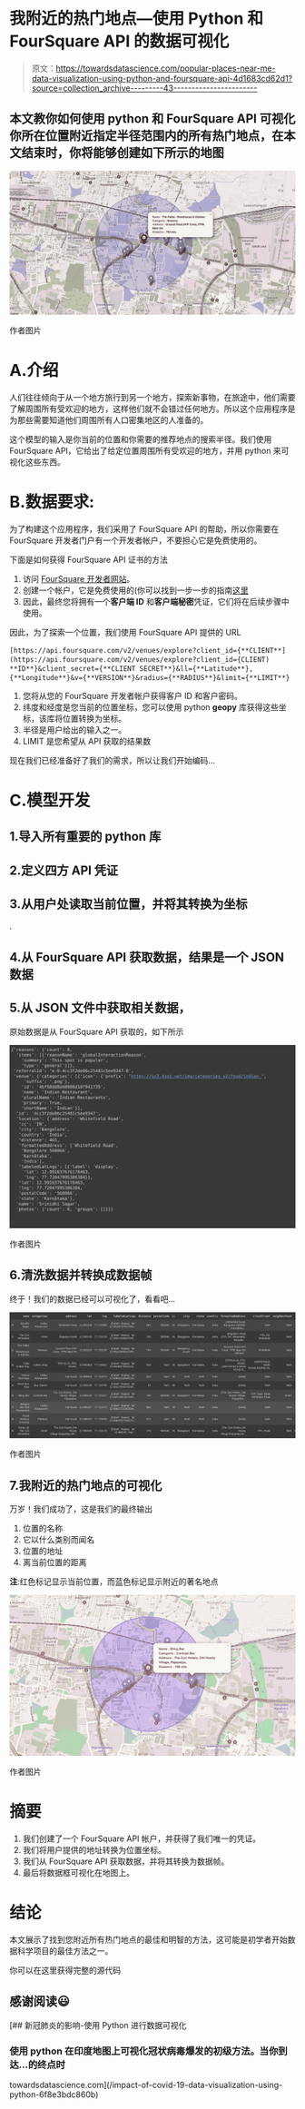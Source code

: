 # 我附近的热门地点—使用 Python 和 FourSquare API 的数据可视化

> 原文：<https://towardsdatascience.com/popular-places-near-me-data-visualization-using-python-and-foursquare-api-4d1683cd62d1?source=collection_archive---------43----------------------->

## 本文教你如何使用 python 和 FourSquare API 可视化你所在位置附近指定半径范围内的所有热门地点，在本文结束时，你将能够创建如下所示的地图

![](img/9c94f093cc5814ce16a271fc49a46220.png)

作者图片

# A.介绍

人们往往倾向于从一个地方旅行到另一个地方，探索新事物，在旅途中，他们需要了解周围所有受欢迎的地方，这样他们就不会错过任何地方。所以这个应用程序是为那些需要知道他们周围所有人口密集地区的人准备的。

这个模型的输入是你当前的位置和你需要的推荐地点的搜索半径。我们使用 FourSquare API，它给出了给定位置周围所有受欢迎的地方，并用 python 来可视化这些东西。

# B.数据要求:

为了构建这个应用程序，我们采用了 FourSquare API 的帮助，所以你需要在 FourSquare 开发者门户有一个开发者帐户，不要担心它是免费使用的。

下面是如何获得 FourSquare API 证书的方法

1.  访问 [FourSquare 开发者网站](https://developer.foursquare.com/places)。
2.  创建一个帐户，它是免费使用的(你可以找到一步一步的指南[这里](https://docs.mageplaza.com/social-login-m2/how-to-configure-foursquare-api.html)
3.  因此，最终您将拥有一个**客户端 ID** 和**客户端秘密**凭证，它们将在后续步骤中使用。

因此，为了探索一个位置，我们使用 FourSquare API 提供的 URL

```
[https://api.foursquare.com/v2/venues/explore?client_id={**CLIENT**](https://api.foursquare.com/v2/venues/explore?client_id={CLIENT) **ID**}&client_secret={**CLIENT SECRET**}&ll={**Latitude**},{**Longitude**}&v={**VERSION**}&radius={**RADIUS**}&limit={**LIMIT**}
```

1.  您将从您的 FourSquare 开发者帐户获得客户 ID 和客户密码。
2.  纬度和经度是您当前的位置坐标，您可以使用 python **geopy** 库获得这些坐标，该库将位置转换为坐标。
3.  半径是用户给出的输入之一。
4.  LIMIT 是您希望从 API 获取的结果数

现在我们已经准备好了我们的需求，所以让我们开始编码…

# C.模型开发

## 1.导入所有重要的 python 库

## 2.定义四方 API 凭证

## 3.从用户处读取当前位置，并将其转换为坐标

.

## 4.从 FourSquare API 获取数据，结果是一个 JSON 数据

## 5.从 JSON 文件中获取相关数据，

原始数据是从 FourSquare API 获取的，如下所示

![](img/c00a04b59df315ba7213585f8b8e278e.png)

作者图片

## 6.清洗数据并转换成数据帧

终于！我们的数据已经可以可视化了，看看吧...

![](img/8bbe812bb8239fcc9615d3b1fc7ee0a7.png)

作者图片

## 7.我附近的热门地点的可视化

万岁！我们成功了，这是我们的最终输出

1.  位置的名称
2.  它以什么类别而闻名
3.  位置的地址
4.  离当前位置的距离

**注**:红色标记显示当前位置，而蓝色标记显示附近的著名地点

![](img/5ca32ebf7aaeee41800bcc1d9d7d96ab.png)

作者图片

# 摘要

1.  我们创建了一个 FourSquare API 帐户，并获得了我们唯一的凭证。
2.  我们将用户提供的地址转换为位置坐标。
3.  我们从 FourSquare API 获取数据，并将其转换为数据帧。
4.  最后将数据框可视化在地图上。

# 结论

本文展示了找到您附近所有热门地点的最佳和明智的方法，这可能是初学者开始数据科学项目的最佳方法之一。

你可以在这里获得完整的源代码

## **感谢阅读😃**

[](/impact-of-covid-19-data-visualization-using-python-6f8e3bdc860b) [## 新冠肺炎的影响-使用 Python 进行数据可视化

### 使用 python 在印度地图上可视化冠状病毒爆发的初级方法。当你到达…的终点时

towardsdatascience.com](/impact-of-covid-19-data-visualization-using-python-6f8e3bdc860b)